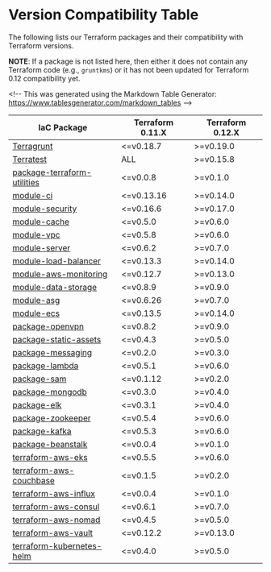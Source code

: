 # Version Compatibility Table

The following lists our Terraform packages and their compatibility with Terraform versions.

**NOTE**: If a package is not listed here, then either it does not contain any Terraform code (e.g., `gruntkms`) or it has not been updated for Terraform 0.12 compatibility yet.

&lt;!-- This was generated using the Markdown Table Generator: https://www.tablesgenerator.com/markdown_tables --&gt;

| IaC Package                                                                                | Terraform 0.11.X | Terraform 0.12.X |
| ------------------------------------------------------------------------------------------ | ---------------- | ---------------- |
| [Terragrunt](https://github.com/gruntwork-io/terragrunt)                                   | &lt;=v0.18.7        | &gt;=v0.19.0        |
| [Terratest](https://github.com/gruntwork-io/terratest)                                     | ALL              | &gt;=v0.15.8        |
| [package-terraform-utilities](https://github.com/gruntwork-io/package-terraform-utilities) | &lt;=v0.0.8         | &gt;=v0.1.0         |
| [module-ci](https://github.com/gruntwork-io/module-ci)                                     | &lt;=v0.13.16       | &gt;=v0.14.0        |
| [module-security](https://github.com/gruntwork-io/module-security)                         | &lt;=v0.16.6        | &gt;=v0.17.0        |
| [module-cache](https://github.com/gruntwork-io/module-cache)                               | &lt;=v0.5.0         | &gt;=v0.6.0         |
| [module-vpc](https://github.com/gruntwork-io/module-vpc)                                   | &lt;=v0.5.8         | &gt;=v0.6.0         |
| [module-server](https://github.com/gruntwork-io/module-server)                             | &lt;=v0.6.2         | &gt;=v0.7.0         |
| [module-load-balancer](https://github.com/gruntwork-io/module-load-balancer)               | &lt;=v0.13.3        | &gt;=v0.14.0        |
| [module-aws-monitoring](https://github.com/gruntwork-io/module-aws-monitoring)             | &lt;=v0.12.7        | &gt;=v0.13.0        |
| [module-data-storage](https://github.com/gruntwork-io/module-data-storage)                 | &lt;=v0.8.9         | &gt;=v0.9.0         |
| [module-asg](https://github.com/gruntwork-io/module-asg)                                   | &lt;=v0.6.26        | &gt;=v0.7.0         |
| [module-ecs](https://github.com/gruntwork-io/module-ecs)                                   | &lt;=v0.13.5        | &gt;=v0.14.0        |
| [package-openvpn](https://github.com/gruntwork-io/package-openvpn)                         | &lt;=v0.8.2         | &gt;=v0.9.0         |
| [package-static-assets](https://github.com/gruntwork-io/package-static-assets)             | &lt;=v0.4.3         | &gt;=v0.5.0         |
| [package-messaging](https://github.com/gruntwork-io/package-messaging)                     | &lt;=v0.2.0         | &gt;=v0.3.0         |
| [package-lambda](https://github.com/gruntwork-io/package-lambda)                           | &lt;=v0.5.1         | &gt;=v0.6.0         |
| [package-sam](https://github.com/gruntwork-io/package-sam)                                 | &lt;=v0.1.12        | &gt;=v0.2.0         |
| [package-mongodb](https://github.com/gruntwork-io/package-mongodb)                         | &lt;=v0.3.0         | &gt;=v0.4.0         |
| [package-elk](https://github.com/gruntwork-io/package-elk)                                 | &lt;=v0.3.1         | &gt;=v0.4.0         |
| [package-zookeeper](https://github.com/gruntwork-io/package-zookeeper)                     | &lt;=v0.5.4         | &gt;=v0.6.0         |
| [package-kafka](https://github.com/gruntwork-io/package-kafka)                             | &lt;=v0.5.3         | &gt;=v0.6.0         |
| [package-beanstalk](https://github.com/gruntwork-io/package-beanstalk)                     | &lt;=v0.0.4         | &gt;=v0.1.0         |
| [terraform-aws-eks](https://github.com/gruntwork-io/terraform-aws-eks)                     | &lt;=v0.5.5         | &gt;=v0.6.0         |
| [terraform-aws-couchbase](https://github.com/gruntwork-io/terraform-aws-couchbase)         | &lt;=v0.1.5         | &gt;=v0.2.0         |
| [terraform-aws-influx](https://github.com/gruntwork-io/terraform-aws-influx)               | &lt;=v0.0.4         | &gt;=v0.1.0         |
| [terraform-aws-consul](https://github.com/hashicorp/terraform-aws-consul)                  | &lt;=v0.6.1         | &gt;=v0.7.0         |
| [terraform-aws-nomad](https://github.com/hashicorp/terraform-aws-nomad)                    | &lt;=v0.4.5         | &gt;=v0.5.0         |
| [terraform-aws-vault](https://github.com/hashicorp/terraform-aws-vault)                    | &lt;=v0.12.2        | &gt;=v0.13.0        |
| [terraform-kubernetes-helm](https://github.com/gruntwork-io/terraform-kubernetes-helm)     | &lt;=v0.4.0         | &gt;=v0.5.0         |


<!-- ##DOCS-SOURCER-START
{
  "sourcePlugin": "local-copier",
  "hash": "6b93e0155be9f76ba6549b83baad9fe8"
}
##DOCS-SOURCER-END -->
